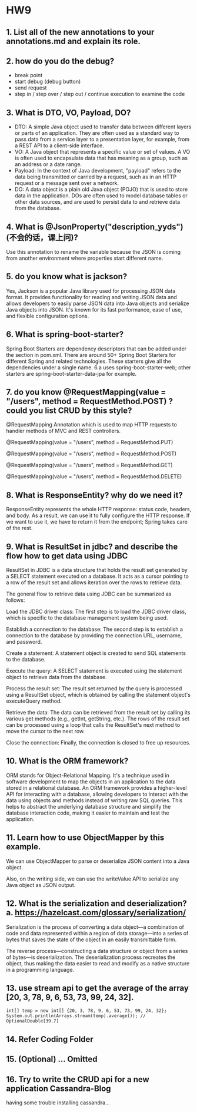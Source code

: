 # HW9
## 1. List all of the new annotations to your annotations.md and explain its role.

## 2. how do you do the debug?
- break point
- start debug (debug button)
- send request
- step in / step over / step out / continue execution to examine the code


## 3. What is DTO, VO, Payload, DO?
- DTO: A simple Java object used to transfer data between different layers or parts of an application. They are often used as a standard way to pass data from a service layer to a presentation layer, for example, from a REST API to a client-side interface.
- VO: A Java object that represents a specific value or set of values. A VO is often used to encapsulate data that has meaning as a group, such as an address or a date range.
- Payload: In the context of Java development, "payload" refers to the data being transmitted or carried by a request, such as in an HTTP request or a message sent over a network.
- DO: A data object is a plain old Java object (POJO) that is used to store data in the application. DOs are often used to model database tables or other data sources, and are used to persist data to and retrieve data from the database.


## 4. What is @JsonProperty("description_yyds") (不会的话，课上问)?
Use this annotation to rename the variable because the JSON is coming from another environment where properties start different name.

## 5. do you know what is jackson?
Yes, Jackson is a popular Java library used for processing JSON data format. It provides functionality for reading and writing JSON data and allows developers to easily parse JSON data into Java objects and serialize Java objects into JSON. It's known for its fast performance, ease of use, and flexible configuration options.

## 6. What is spring-boot-starter?
Spring Boot Starters are dependency descriptors that can be added under the <dependencies> section in pom.xml. There are around 50+ Spring Boot Starters for different Spring and related technologies. These starters give all the dependencies under a single name.
6.a uses spring-boot-starter-web; other starters are spring-boot-starter-data-jpa for example.

## 7. do you know @RequestMapping(value = "/users", method = RequestMethod.POST) ? could you list CRUD by this style?
@RequestMapping Annotation which is used to map HTTP requests to handler methods of MVC and REST controllers.

@RequestMapping(value = "/users", method = RequestMethod.PUT)

@RequestMapping(value = "/users", method = RequestMethod.POST)

@RequestMapping(value = "/users", method = RequestMethod.GET)

@RequestMapping(value = "/users", method = RequestMethod.DELETE)

## 8. What is ResponseEntity? why do we need it?
ResponseEntity represents the whole HTTP response: status code, headers, and body. As a result, we can use it to fully configure the HTTP response. If we want to use it, we have to return it from the endpoint; Spring takes care of the rest.

## 9. What is ResultSet in jdbc? and describe the flow how to get data using JDBC
ResultSet in JDBC is a data structure that holds the result set generated by a SELECT statement executed on a database. It acts as a cursor pointing to a row of the result set and allows iteration over the rows to retrieve data.

The general flow to retrieve data using JDBC can be summarized as follows:

Load the JDBC driver class: The first step is to load the JDBC driver class, which is specific to the database management system being used.

Establish a connection to the database: The second step is to establish a connection to the database by providing the connection URL, username, and password.

Create a statement: A statement object is created to send SQL statements to the database.

Execute the query: A SELECT statement is executed using the statement object to retrieve data from the database.

Process the result set: The result set returned by the query is processed using a ResultSet object, which is obtained by calling the statement object's executeQuery method.

Retrieve the data: The data can be retrieved from the result set by calling its various get methods (e.g., getInt, getString, etc.). The rows of the result set can be processed using a loop that calls the ResultSet's next method to move the cursor to the next row.

Close the connection: Finally, the connection is closed to free up resources.

## 10. What is the ORM framework?
ORM stands for Object-Relational Mapping. It's a technique used in software development to map the objects in an application to the data stored in a relational database. An ORM framework provides a higher-level API for interacting with a database, allowing developers to interact with the data using objects and methods instead of writing raw SQL queries. This helps to abstract the underlying database structure and simplify the database interaction code, making it easier to maintain and test the application.

## 11. Learn how to use ObjectMapper by this example.
We can use ObjectMapper to parse or deserialize JSON content into a Java object.

Also, on the writing side, we can use the writeValue API to serialize any Java object as JSON output.

## 12. What is the serialization and deserialization? a. https://hazelcast.com/glossary/serialization/
Serialization is the process of converting a data object—a combination of code and data represented within a region of data storage—into a series of bytes that saves the state of the object in an easily transmittable form.

The reverse process—constructing a data structure or object from a series of bytes—is deserialization. The deserialization process recreates the object, thus making the data easier to read and modify as a native structure in a programming language.

## 13. use stream api to get the average of the array [20, 3, 78, 9, 6, 53, 73, 99, 24, 32].
```aidl
int[] temp = new int[] {20, 3, 78, 9, 6, 53, 73, 99, 24, 32};
System.out.println(Arrays.stream(temp).average()); // OptionalDouble[39.7]
```
## 14. Refer Coding Folder

## 15. (Optional) ... Omitted


## 16. Try to write the CRUD api for a new application Cassandra-Blog
having some trouble installing cassandra...